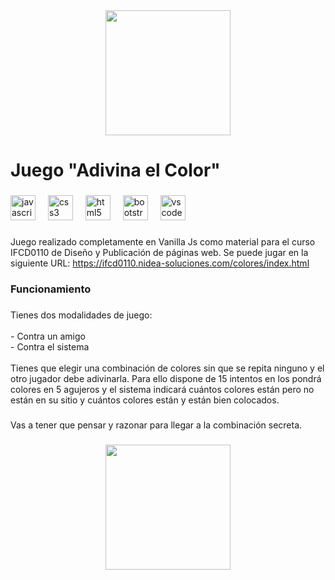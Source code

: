 <div align="center">
  <img height="200" src="https://ifcd0110.nidea-soluciones.com/colores/assets/img/icono.jpg"  />
</div>

###

<h1 align="left">Juego "Adivina el Color"</h1>

###

<div align="left">
  <img src="https://cdn.jsdelivr.net/gh/devicons/devicon/icons/javascript/javascript-original.svg" height="40" alt="javascript logo"  />
  <img width="12" />
  <img src="https://cdn.jsdelivr.net/gh/devicons/devicon/icons/css3/css3-original.svg" height="40" alt="css3 logo"  />
  <img width="12" />
  <img src="https://cdn.jsdelivr.net/gh/devicons/devicon/icons/html5/html5-original.svg" height="40" alt="html5 logo"  />
  <img width="12" />
  <img src="https://cdn.jsdelivr.net/gh/devicons/devicon/icons/bootstrap/bootstrap-original.svg" height="40" alt="bootstrap logo"  />
  <img width="12" />
  <img src="https://cdn.jsdelivr.net/gh/devicons/devicon/icons/vscode/vscode-original.svg" height="40" alt="vscode logo"  />
</div>

###

<p align="left">Juego realizado completamente en Vanilla Js como material para el curso IFCD0110 de Diseño y Publicación de páginas web. Se puede jugar en la siguiente URL: <a href="https://ifcd0110.nidea-soluciones.com/colores/index.html" target="_blank">https://ifcd0110.nidea-soluciones.com/colores/index.html</a></p>

###

<h3 align="left">Funcionamiento</h3>

###

<p align="left">Tienes dos modalidades de juego:<br><br>- Contra un amigo<br>- Contra el sistema<br><br>Tienes que elegir una combinación de colores sin que se repita ninguno y el otro jugador debe adivinarla. Para ello dispone de 15 intentos en los pondrá colores en 5 agujeros y el sistema indicará cuántos colores están pero no están en su sitio y cuántos colores están y están bien colocados.</p>

###

<p align="left">Vas a tener que pensar y razonar para llegar a la combinación secreta.</p>

###

<div align="center">
  <img height="200" src="https://ifcd0110.nidea-soluciones.com/colores/assets/img/logo-manolo.png"  />
</div>

###
